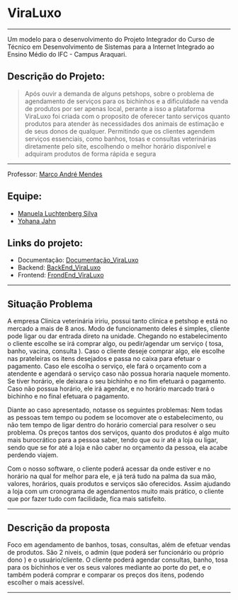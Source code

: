 # ViraLuxo
---
Um modelo para o desenvolvimento do Projeto Integrador do Curso de Técnico em Desenvolvimento de Sistemas para a Internet Integrado ao Ensino Médio do IFC - Campus Araquari.

## Descrição do Projeto:

> Após ouvir a demanda de alguns petshops, sobre o problema de agendamento de serviços para os bichinhos e a dificuldade na venda de produtos por ser apenas local, perante a isso a plataforma ViraLuxo foi criada com o proposito de oferecer tanto serviços quanto produtos para atender às necessidades dos animais de estimação e de seus donos de qualquer. Permitindo que os clientes agendem serviços essenciais, como banhos, tosas e consultas veterinárias diretamente pelo site, escolhendo o melhor horário disponível e adquiram produtos de forma rápida e segura

---

Professor: [Marco André Mendes](github.com/marcoandre)

## Equipe:
- [Manuela Luchtenberg Silva](github.com/ManuelaLuchSilva)
- [Yohana Jahn](github.com/YohanaJahn)

## Links do projeto:

-   Documentação: [Documentação_ViraLuxo](https://github.com/Project-PetShop/Documentacao_ViraLuxo)
-   Backend: [BackEnd_ViraLuxo](https://github.com/Project-PetShop/BackEnd_ViraLuxo)
-   Frontend: [FrondEnd_ViraLuxo](https://github.com/Project-PetShop/FrondEnd_ViraLuxo)

---

## Situação Problema

A empresa Clinica veterinária iririu, possui tanto clinica e petshop e está no mercado a mais de 8 anos.
Modo de funcionamento deles é simples, cliente pode ligar ou dar entrada direto na unidade.
Chegando no estabelecimento o cliente escolhe se irá comprar algo, ou pedir/agendar  um serviço ( tosa, banho, vacina, consulta ).
Caso o cliente deseje comprar algo, ele escolhe nas prateleiras os itens desejados e passa no caixa para efetuar o pagamento.
Caso ele escolha o serviço, ele fará o orçamento com a atendente e agendará o serviço caso não possua horaria naquele momento. Se tiver horário, ele deixara o seu bichinho e no fim efetuará o pagamento.
Caso não possua horário, ele irá agendar, e no horário marcado trará o bichinho e no final efetuara o pagamento.

Diante ao caso apresentado, notasse os seguintes problemas:
Nem todas as pessoas tem tempo ou podem se locomover ate o estabelecimento, ou não tem tempo de ligar dentro do horário comercial para resolver o seu problema.
Os preços tantos dos serviços, quanto dos produtos é algo muito mais burocrático para a pessoa saber, tendo que ou ir até a loja ou ligar, sendo que se for até a loja e não caber no orçamento da pessoa, ela acabe perdendo viajem.

Com o nosso software, o cliente poderá acessar da onde estiver e no horário na qual for melhor para ele, e já terá tudo na palma da sua mão, valores, horários, quais produtos e serviços são oferecidos. Assim ajudando a loja com um cronograma de agendamentos muito mais prático, o cliente que por fazer tudo com facilidade, fica mais satisfeito. 

---

## Descrição da proposta

Foco em agendamento de banhos, tosas, consultas, além de efetuar vendas de produtos.
São 2 niveis, o admin (que poderá ser funcionário ou próprio dono ) e o usuário/cliente.
O cliente poderá agendar consultas, banho, tosa para os bichinhos e ver os seus valores mediante ao porte do pet, e o também poderá comprar e comparar os preços dos itens, podendo escolher o mais acessível.

---
